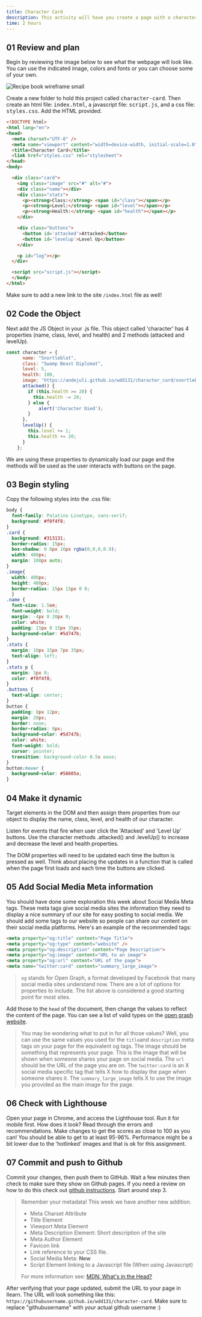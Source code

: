 ```yaml
---
title: Character Card
description: This activity will have you create a page with a character card. It should bring in the character image, name, class, level, and health dynamically from an object in JS. The object will also have 2 methods that we will call in code as the user clicks buttons.
time: 2 hours
---
```


## **01** Review and plan

Begin by reviewing the image below to see what the webpage will look like. You can use the indicated image, colors and fonts or you can choose some of your own.

![Recipe book wireframe small](/assets/images/character-card.png)

Create a new folder to hold this project called <kbd>character-card</kbd>. Then create an html file: <kbd>index.html</kbd>, a javascript file: <kbd>script.js</kbd>, and a css file: <kbd>styles.css</kbd>. Add the HTML provided.

```html
<!DOCTYPE html>
<html lang="en">
<head>
  <meta charset="UTF-8" />
  <meta name="viewport" content="width=device-width, initial-scale=1.0"/>
  <title>Character Card</title>
  <link href="styles.css" rel="stylesheet">
</head>
<body>

  <div class="card">
    <img class="image" src="#" alt="#">
    <div class="name"></div>
    <div class="stats">
      <p><strong>Class:</strong> <span id="class"></span></p>
      <p><strong>Level:</strong> <span id="level"></span></p>
      <p><strong>Health:</strong> <span id="health"></span></p>
    </div>

    <div class="buttons">
      <button id='attacked'>Attacked</button>
      <button id='levelup'>Level Up</button>
    </div>

    <p id="log"></p>
  </div>

  <script src="script.js"></script>
  </body>
</html>
```

Make sure to add a new link to the site `/index.html` file as well!

## **02** Code the Object

Next add the JS Object in your .js file. This object called 'character' has 4 properties (name, class, level, and health) and 2 methods (attacked and levelUp).

```javascript
const character = {
      name: "Snortleblat",
      class: "Swamp Beast Diplomat",
      level: 5,
      health: 100,
      image: 'https://andejuli.github.io/wdd131/character_card/snortleblat.webp',
      attacked() {
        if (this.health >= 20) {
          this.health -= 20;
        } else {
            alert('Character Died');
        }
      },
      levelUp() {
        this.level += 1;
        this.health += 20;
      }
    };
```

We are using these properties to dynamically load our page and the methods will be used as the user interacts with buttons on the page.


## **03** Begin styling

Copy the following styles into the .css file:

  ```css
  body {
    font-family: Palatino Linotype, sans-serif;
    background: #f0f4f8;
  }
  .card {
    background: #313131;
    border-radius: 15px;
    box-shadow: 0 8px 16px rgba(0,0,0,0.9);
    width: 400px; 
    margin: 100px auto;
  }
  .image{
    width: 400px;
    height: 400px;
    border-radius: 15px 15px 0 0;
    }
  .name {
    font-size: 1.5em;
    font-weight: bold;
    margin: -4px 0 20px 0;
    color: white;
    padding: 15px 0 15px 35px;
    background-color: #5d747b;
  }
  .stats {
    margin: 10px 15px 7px 35px;
    text-align: left;
  }
  .stats p {
    margin: 5px 0;
    color: #f0f4f8;
  }
  .buttons {
    text-align: center;
  }
  button {
    padding: 8px 12px;
    margin: 20px;
    border: none;
    border-radius: 8px;
    background-color: #5d747b;
    color: white;
    font-weight: bold;
    cursor: pointer;
    transition: background-color 0.5s ease;
  }
  button:hover {
    background-color: #58605a;
  }
  ```


## **04** Make it dynamic

Target elements in the DOM and then assign them properties from our object to display the name, class, level, and health of our character.

Listen for events that fire when user click the 'Attacked' and 'Level Up' buttons. Use the character methods .attacked() and .levelUp() to increase and decrease the level and health properties.

The DOM properties will need to be updated each time the button is pressed as well. Think about placing the updates in a function that is called when the page first loads and each time the buttons are clicked.

## **05** Add Social Media Meta information

You should have done some exploration this week about Social Media Meta tags. These meta tags give social media sites the information they need to display a nice summary of our site for easy posting to social media.  We should add some tags to our website so people can share our content on their social media platforms. Here's an example of the recommended tags:

```html
<meta property="og:title" content="Page Title">
<meta property="og:type" content="website" />
<meta property="og:description" content="Page Description">
<meta property="og:image" content="URL to an image">
<meta property="og:url" content="URL of the page">
<meta name="twitter:card" content="summary_large_image">
```

>`og` stands for Open Graph, a format developed by Facebook that many social media sites understand now. There are a lot of options for properties to include. The list above is considered a good starting point for most sites.

Add those to the `head` of the document, then change the values to reflect the content of the page. You can see a list of valid types on the [open graph website](https://ogp.me/#types).

> You may be wondering what to put in for all those values? Well, you can use the same values you used for the `title`and `description` meta tags on your page for the equivalent og tags. The image should be something that represents your page. This is the image  that will be shown when someone shares your page on social media. The `url`  should be the URL of the page you are on. The `twitter:card` is an X social media specific tag that tells X how to display the page when someone shares it. The `summary_large_image` tells X to use the image you provided as the main image for the page.

## **06** Check with Lighthouse

Open your page in Chrome, and access the Lighthouse tool. Run it for mobile first. How does it look? Read through the errors and recommendations. Make changes to get the scores as close to 100 as you can! You should be able to get to at least 95-96%. Performance might be a bit lower due to the 'hotlinked' images and that is ok for this assignment.

## **07** Commit and push to Github

Commit your changes, then push them to GitHub. Wait a few minutes then check to make sure they show on Github pages. If you need a review on how to do this check out [github instructions](https://byui-cit.github.io/learning-modules/modules/general/hosting-git-gihub/ponder2/). Start around step 3.

> Remember your metadata! This week we have another new addition.
>
> - Meta Charset Attribute
> - Title Element
> - Viewport Meta Element
> - Meta Description Element: Short description of the site
> - Meta Author Element
> - Favicon link
> - Link reference to your CSS file.
> - Social Media Meta: **New**
> - Script Element linking to a Javascript file (When using Javascript)
>
> For more information see: [MDN: What's in the Head?](https://developer.mozilla.org/en-US/docs/Learn/HTML/Introduction_to_HTML/The_head_metadata_in_HTML)

After verifying that your page updated, submit the URL to your page in Ilearn. The URL will look something like this: `https://githubusername.github.io/wdd131/character-card`. Make sure to replace "githubusername" with *your* actual github username :)
